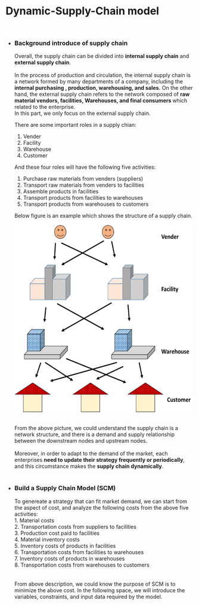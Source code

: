 # Dynamic-Supply-Chain model
<br>
<ul>
<li><h3><b>Background introduce of supply chain</b></h3></li>
Overall, the supply chain can be divided into <b>internal supply chain</b> and <b>external supply chain</b>.
<br><br>
In the process of production and circulation, the internal supply chain is a network formed by many departments of a company, including the <b>internal purchasing , production, warehousing, and sales.</b> On the other hand, the external supply chain refers to the network composed of <b>raw material vendors, facilities, Warehouses, and final consumers </b> which related to the enterprise.
<br>
In this part, we only focus on the external supply chain.
<br>

There are some important roles in a supply chian:
<br>
1. Vender <br>  
2. Facility <br>  
3. Warehouse <br>  
4. Customer <br>  

And these four roles will have the following five activities:<br>
1. Purchase raw materials from venders (suppliers)<br>
2. Transport raw materials from venders to facilities<br>
3. Assemble products in facilities<br>
4. Transport products from facilities to warehouses<br>
5. Transport products from warehouses to customers<br>

Below figure is an example which shows the structure of a supply chain.  <br>
<br>
<img src=https://github.com/peng1055/Dynamic-Supply-Chain/blob/master/activities.png width="500" height="500">
<br><br>

From the above picture, we could understand the supply chain is a network structure, and there is a demand and supply relationship between the downstream nodes and upstream nodes.
<br><br>
Moreover, in order to adapt to the demand of the market, each enterprises <b>need to update their strategy frequently or periodically</b>, and this circumstance makes the <b>supply chain dynamically</b>.
<br><br>

<li><h3><b> Build a Supply Chain Model (SCM)</b></h3></li>
To genereate a strategy that can fit market demand, we can start from the aspect of cost, and analyze the following costs from the above five activities:<br>
1. Material costs<br>
2. Transportation costs from suppliers to facilities<br>
3. Production cost paid to facilities<br>
4. Material inventory costs<br>
5. Inventory costs of products in facilities<br>
6. Transportation costs from facilities to warehouses<br>
7. Inventory costs of products in warehouses<br>
8. Transportation costs from warehouses to customers<br>
<br><br>
From above description, we could know the purpose of SCM is to minimize the above cost. 
In the following space, we will introduce the variables, constraints, and input data required by the model.

</ul>
